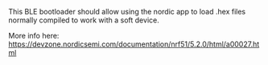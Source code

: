 This BLE bootloader should allow using the nordic app to load .hex files normally compiled to work with a soft device.

More info here:
https://devzone.nordicsemi.com/documentation/nrf51/5.2.0/html/a00027.html
